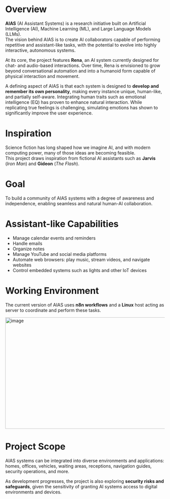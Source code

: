 # Overview
**AIAS** (AI Assistant Systems) is a research initiative built on Artificial Intelligence (AI), Machine Learning (ML), and Large Language Models (LLMs).  
The vision behind AIAS is to create AI collaborators capable of performing repetitive and assistant-like tasks, with the potential to evolve into highly interactive, autonomous systems.  

At its core, the project features **Rena**, an AI system currently designed for chat- and audio-based interactions. Over time, Rena is envisioned to grow beyond conversational automation and into a humanoid form capable of physical interaction and movement.  

A defining aspect of AIAS is that each system is designed to **develop and remember its own personality**, making every instance unique, human-like, and partially self-aware. Integrating human traits such as emotional intelligence (EQ) has proven to enhance natural interaction. While replicating true feelings is challenging, simulating emotions has shown to significantly improve the user experience.  

# Inspiration
Science fiction has long shaped how we imagine AI, and with modern computing power, many of those ideas are becoming feasible.  
This project draws inspiration from fictional AI assistants such as **Jarvis** (*Iron Man*) and **Gideon** (*The Flash*).  

# Goal
To build a community of AIAS systems with a degree of awareness and independence, enabling seamless and natural human-AI collaboration.  

# Assistant-like Capabilities
* Manage calendar events and reminders  
* Handle emails  
* Organize notes  
* Manage YouTube and social media platforms  
* Automate web browsers: play music, stream videos, and navigate websites  
* Control embedded systems such as lights and other IoT devices  

# Working Environment
The current version of AIAS uses **n8n workflows** and a **Linux** host acting as server to coordinate and perform these tasks.  

<img width="1221" height="352" alt="image" src="https://github.com/user-attachments/assets/02c198ca-4dd2-4621-922c-52cbe5417daf" />  

# Project Scope
AIAS systems can be integrated into diverse environments and applications: homes, offices, vehicles, waiting areas, receptions, navigation guides, security operations, and more.  

As development progresses, the project is also exploring **security risks and safeguards**, given the sensitivity of granting AI systems access to digital environments and devices.  
